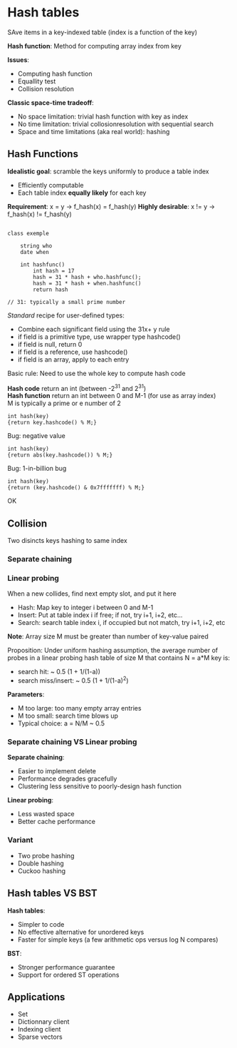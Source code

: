 # Hash tables

SAve items in a key-indexed table (index is a function of the key)

**Hash function**: Method for computing array index from key

**Issues**:
* Computing hash function
* Equallity test
* Collision resolution

**Classic space-time tradeoff**:
* No space limitation: trivial hash function with key as index
* No time limitation: trivial collosionresolution with sequential search
* Space and time limitations (aka real world): hashing

## Hash Functions

**Idealistic goal**: scramble the keys uniformly to produce a table index
* Efficiently computable
* Each table index **equally likely** for each key

**Requirement**:  x = y -> f\_hash(x) = f\_hash(y)
**Highly desirable**: x != y -> f\_hash(x) != f\_hash(y)

```

class exemple

	string who
	date when

	int hashfunc()
		int hash = 17
		hash = 31 * hash + who.hashfunc();
		hash = 31 * hash + when.hashfunc()
		return hash

// 31: typically a small prime number
```

*Standard* recipe for user-defined types:
* Combine each significant field using the 31x+ y rule
* if field is a primitive type, use wrapper type hashcode()
* if field is null, return 0
* if field is a reference, use hashcode()
* if field is an array, apply to each entry

Basic rule: Need to use the whole key to compute hash code

**Hash code** return an int (between -2<sup>31</sup> and 2<sup>31</sup>)  
**Hash function** return an int between 0 and M-1 (for use as array index)  
M is typically a prime or e number of 2

```
int hash(key)
{return key.hashcode() % M;}
```
Bug: negative value

```
int hash(key)
{return abs(key.hashcode()) % M;}
```
Bug: 1-in-billion bug

```
int hash(key)
{return (key.hashcode() & 0x7fffffff) % M;}
```
OK

## Collision

Two disincts keys hashing to same index

### Separate chaining

### Linear probing
When a new collides, find next empty slot, and put it here

* Hash: Map key to integer i between 0 and M-1
* Insert: Put at table index i if free; if not, try i+1, i+2, etc...
* Search: search table index i, if occupied but not match, try i+1, i+2, etc

**Note**: Array size M must be greater than number of key-value paired

Proposition: Under uniform hashing assumption, the average number of probes in a linear probing hash table of size M that contains N = a*M key is:
* search hit: ~ 0.5 (1 + 1/(1-a))
* search miss/insert: ~ 0.5 (1 + 1/(1-a)<sup>2</sup>)

**Parameters**:
* M too large: too many empty array entries
* M too small: search time blows up
* Typical choice: a = N/M ~ 0.5

### Separate chaining VS Linear probing

**Separate chaining**:
* Easier to implement delete
* Performance degrades gracefully
* Clustering less sensitive to poorly-design hash function

**Linear probing**:
* Less wasted space
* Better cache performance

### Variant

* Two probe hashing
* Double hashing
* Cuckoo hashing

## Hash tables VS BST

**Hash tables**:
* Simpler to code
* No effective alternative for unordered keys
* Faster for simple keys (a few arithmetic ops versus log N compares)

**BST**:
* Stronger performance guarantee
* Support for ordered ST operations

## Applications

* Set
* Dictionnary client
* Indexing client
* Sparse vectors
